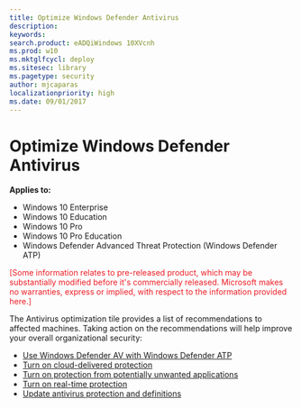 ```yaml
---
title: Optimize Windows Defender Antivirus
description:
keywords:
search.product: eADQiWindows 10XVcnh
ms.prod: w10
ms.mktglfcycl: deploy
ms.sitesec: library
ms.pagetype: security
author: mjcaparas
localizationpriority: high
ms.date: 09/01/2017
---
```


# Optimize Windows Defender Antivirus

**Applies to:**

- Windows 10 Enterprise
- Windows 10 Education
- Windows 10 Pro
- Windows 10 Pro Education
- Windows Defender Advanced Threat Protection (Windows Defender ATP)

<span style="color:#ED1C24;">[Some information relates to pre-released product, which may be substantially modified before it's commercially released. Microsoft makes no warranties, express or implied, with respect to the information provided here.]</span>

The Antivirus optimization tile provides a list of recommendations to affected machines. Taking action on the recommendations will help improve your overall organizational security:

- [Use Windows Defender AV with Windows Defender ATP](https://docs.microsoft.com/en-us/windows/threat-protection/windows-defender-antivirus/windows-defender-antivirus-compatibility)
- [Turn on cloud-delivered protection](https://docs.microsoft.com/en-us/windows/threat-protection/windows-defender-antivirus/enable-cloud-protection-windows-defender-antivirus)
- [Turn on protection from potentially unwanted applications](https://docs.microsoft.com/en-us/windows/threat-protection/windows-defender-antivirus/enable-cloud-protection-windows-defender-antivirus)
- [Turn on real-time protection](https://docs.microsoft.com/en-us/windows/threat-protection/windows-defender-antivirus/configure-real-time-protection-windows-defender-antivirus)
- [Update antivirus protection and definitions](https://docs.microsoft.com/en-us/windows/threat-protection/windows-defender-antivirus/manage-updates-baselines-windows-defender-antivirus.md)